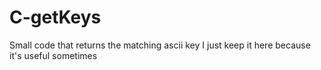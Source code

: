 # C-getKeys
Small code that returns the matching ascii key
I just keep it here because it's useful sometimes
